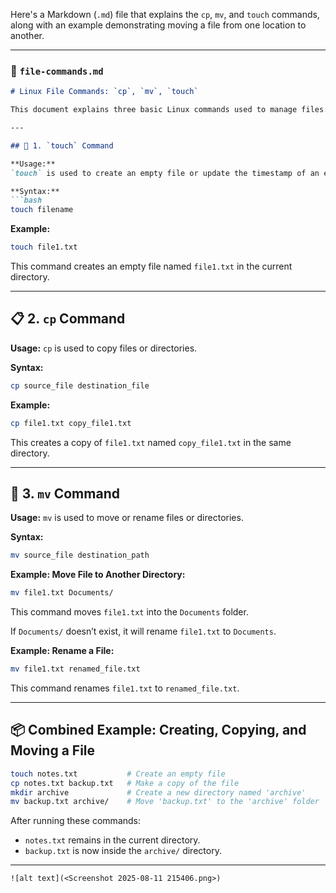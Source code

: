 Here's a Markdown (`.md`) file that explains the `cp`, `mv`, and `touch` commands, along with an example demonstrating moving a file from one location to another.

---

### 📄 `file-commands.md`

````markdown
# Linux File Commands: `cp`, `mv`, `touch`

This document explains three basic Linux commands used to manage files: `cp`, `mv`, and `touch`, with examples.

---

## 📝 1. `touch` Command

**Usage:**  
`touch` is used to create an empty file or update the timestamp of an existing file.

**Syntax:**
```bash
touch filename
````

**Example:**

```bash
touch file1.txt
```

This command creates an empty file named `file1.txt` in the current directory.

---

## 📋 2. `cp` Command

**Usage:**
`cp` is used to copy files or directories.

**Syntax:**

```bash
cp source_file destination_file
```

**Example:**

```bash
cp file1.txt copy_file1.txt
```

This creates a copy of `file1.txt` named `copy_file1.txt` in the same directory.

---

## 🔀 3. `mv` Command

**Usage:**
`mv` is used to move or rename files or directories.

**Syntax:**

```bash
mv source_file destination_path
```

**Example: Move File to Another Directory:**

```bash
mv file1.txt Documents/
```

This command moves `file1.txt` into the `Documents` folder.

If `Documents/` doesn’t exist, it will rename `file1.txt` to `Documents`.

**Example: Rename a File:**

```bash
mv file1.txt renamed_file.txt
```

This command renames `file1.txt` to `renamed_file.txt`.

---

## 📦 Combined Example: Creating, Copying, and Moving a File

```bash
touch notes.txt           # Create an empty file
cp notes.txt backup.txt   # Make a copy of the file
mkdir archive             # Create a new directory named 'archive'
mv backup.txt archive/    # Move 'backup.txt' to the 'archive' folder
```

After running these commands:

* `notes.txt` remains in the current directory.
* `backup.txt` is now inside the `archive/` directory.

---

```
![alt text](<Screenshot 2025-08-11 215406.png>)